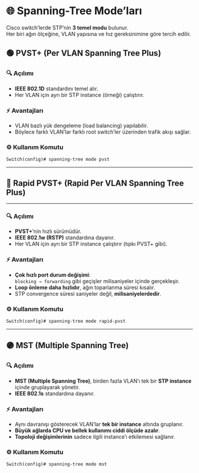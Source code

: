 # 🌐 Spanning-Tree Mode’ları

Cisco switch’lerde STP’nin **3 temel modu** bulunur.  
Her biri ağın ölçeğine, VLAN yapısına ve hız gereksinimine göre tercih edilir.

## 🟢 PVST+ (Per VLAN Spanning Tree Plus)

### 🔍 **Açılımı**

- **IEEE 802.1D** standardını temel alır.
- Her VLAN için ayrı bir STP instance (örneği) çalıştırır.


### ⚡ **Avantajları**

- VLAN bazlı yük dengeleme (load balancing) yapılabilir.
- Böylece farklı VLAN’lar farklı root switch’ler üzerinden trafik akışı sağlar.

### ⚙️ **Kullanım Komutu**

```
Switch(config)# spanning-tree mode pvst
```
---

## 🔵 Rapid PVST+ (Rapid Per VLAN Spanning Tree Plus)

---

### 🔍 **Açılımı**

- **PVST+**’nin hızlı sürümüdür.  
- **IEEE 802.1w (RSTP)** standardına dayanır.  
- Her VLAN için ayrı bir STP instance çalıştırır (tıpkı PVST+ gibi).

### ⚡ **Avantajları**

- **Çok hızlı port durum değişimi**:  
  `blocking → forwarding` gibi geçişler milisaniyeler içinde gerçekleşir.
- **Loop önleme daha hızlıdır**, ağın toparlanma süresi kısalır.
- STP convergence süresi saniyeler değil, **milisaniyelerdedir**.


### ⚙️ **Kullanım Komutu**

```
Switch(config)# spanning-tree mode rapid-pvst
```

---

## 🟣 MST (Multiple Spanning Tree)


### 🔍 **Açılımı**

- **MST (Multiple Spanning Tree)**, birden fazla VLAN’ı tek bir **STP instance** içinde gruplayarak yönetir.  
- **IEEE 802.1s** standardına dayanır.


### ⚡ **Avantajları**

- Aynı davranışı gösterecek VLAN’lar **tek bir instance** altında gruplanır.  
- **Büyük ağlarda CPU ve bellek kullanımı ciddi ölçüde azalır**.  
- **Topoloji değişimlerinin** sadece ilgili instance’ı etkilemesi sağlanır.  


### ⚙️ **Kullanım Komutu**

```
Switch(config)# spanning-tree mode mst
```
